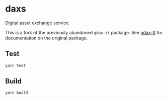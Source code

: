 # daxs

Digital asset exchange service.

This is a fork of the previously abandoned `gdax-tt` package.  See [gdax-tt](https://github.com/coinbase/gdax-tt) for documentation on the original package.



## Test

```bash
yarn test
```



## Build

```bash
yarn build
```
